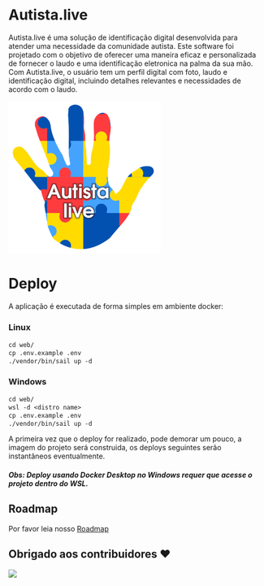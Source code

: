 # Autista.live
Autista.live é uma solução de identificação digital desenvolvida para atender uma necessidade da comunidade autista. Este software foi projetado com o objetivo de oferecer uma maneira eficaz e personalizada de fornecer o laudo e uma identificação eletronica na palma da sua mão.
Com Autista.live, o usuário tem um perfil digital com foto, laudo e identificação digital, incluindo detalhes relevantes e necessidades de acordo com o laudo. 

<img src="logo.png" alt="Logo Projeto" style="width:300px;"/>

# Deploy

A aplicação é executada de forma simples em ambiente docker:

### Linux
```
cd web/
cp .env.example .env
./vendor/bin/sail up -d
```

### Windows
```
cd web/
wsl -d <distro name>
cp .env.example .env
./vendor/bin/sail up -d
```

A primeira vez que o deploy for realizado, pode demorar um pouco, a imagem do projeto será construida, os deploys seguintes serão instantâneos eventualmente.

##### Obs: Deploy usando Docker Desktop no Windows requer que acesse o projeto dentro do WSL.

## Roadmap
Por favor leia nosso  [Roadmap](roadmap.md)

## Obrigado aos contribuidores ❤

 <a href = "https://github.com/Autistalive/web/graphs/contributors">
   <img src = "https://contrib.rocks/image?repo=Autistalive/web"/>
 </a>
